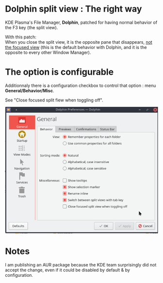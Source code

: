 # Dolphin split view : The right way

KDE Plasma's File Manager, **Dolphin**, patched for having normal behavior of the F3 key (the split view).

With this patch:  
When you close the split view, it is the opposite pane that disappears, <u>not the focused view</u> (this is the default behavior with Dolphin, and it is the opposite to every other Window Manager).

# The option is configurable

Additionnaly there is a configuration checkbox to control that option :
menu **General/Behavior/Misc**.

See "Close focused split fiew when toggling off".

![preview.png](preview.png "")


# Notes 

I am publishing an AUR package because the KDE team surprisingly did not accept the change, even if it could be disabled by default & by configuration.


